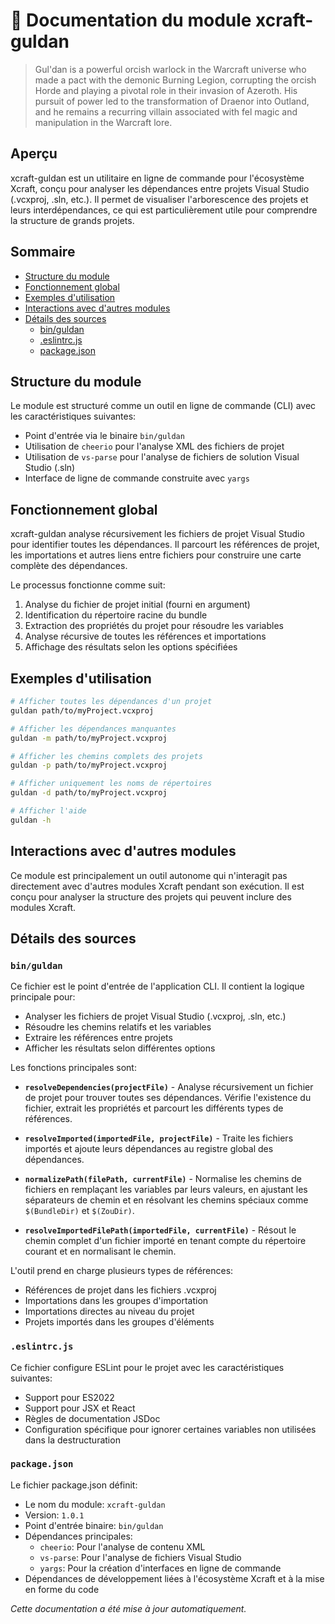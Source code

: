 # 📘 Documentation du module xcraft-guldan

> Gul'dan is a powerful orcish warlock in the Warcraft universe who made a pact with the demonic Burning Legion, corrupting the orcish Horde and playing a pivotal role in their invasion of Azeroth. His pursuit of power led to the transformation of Draenor into Outland, and he remains a recurring villain associated with fel magic and manipulation in the Warcraft lore.

## Aperçu

xcraft-guldan est un utilitaire en ligne de commande pour l'écosystème Xcraft, conçu pour analyser les dépendances entre projets Visual Studio (.vcxproj, .sln, etc.). Il permet de visualiser l'arborescence des projets et leurs interdépendances, ce qui est particulièrement utile pour comprendre la structure de grands projets.

## Sommaire

- [Structure du module](#structure-du-module)
- [Fonctionnement global](#fonctionnement-global)
- [Exemples d'utilisation](#exemples-dutilisation)
- [Interactions avec d'autres modules](#interactions-avec-dautres-modules)
- [Détails des sources](#détails-des-sources)
  - [bin/guldan](#binguldan)
  - [.eslintrc.js](#eslintrcjs)
  - [package.json](#packagejson)

## Structure du module

Le module est structuré comme un outil en ligne de commande (CLI) avec les caractéristiques suivantes:

- Point d'entrée via le binaire `bin/guldan`
- Utilisation de `cheerio` pour l'analyse XML des fichiers de projet
- Utilisation de `vs-parse` pour l'analyse de fichiers de solution Visual Studio (.sln)
- Interface de ligne de commande construite avec `yargs`

## Fonctionnement global

xcraft-guldan analyse récursivement les fichiers de projet Visual Studio pour identifier toutes les dépendances. Il parcourt les références de projet, les importations et autres liens entre fichiers pour construire une carte complète des dépendances.

Le processus fonctionne comme suit:

1. Analyse du fichier de projet initial (fourni en argument)
2. Identification du répertoire racine du bundle
3. Extraction des propriétés du projet pour résoudre les variables
4. Analyse récursive de toutes les références et importations
5. Affichage des résultats selon les options spécifiées

## Exemples d'utilisation

```bash
# Afficher toutes les dépendances d'un projet
guldan path/to/myProject.vcxproj

# Afficher les dépendances manquantes
guldan -m path/to/myProject.vcxproj

# Afficher les chemins complets des projets
guldan -p path/to/myProject.vcxproj

# Afficher uniquement les noms de répertoires
guldan -d path/to/myProject.vcxproj

# Afficher l'aide
guldan -h
```

## Interactions avec d'autres modules

Ce module est principalement un outil autonome qui n'interagit pas directement avec d'autres modules Xcraft pendant son exécution. Il est conçu pour analyser la structure des projets qui peuvent inclure des modules Xcraft.

## Détails des sources

### `bin/guldan`

Ce fichier est le point d'entrée de l'application CLI. Il contient la logique principale pour:

- Analyser les fichiers de projet Visual Studio (.vcxproj, .sln, etc.)
- Résoudre les chemins relatifs et les variables
- Extraire les références entre projets
- Afficher les résultats selon différentes options

Les fonctions principales sont:

- **`resolveDependencies(projectFile)`** - Analyse récursivement un fichier de projet pour trouver toutes ses dépendances. Vérifie l'existence du fichier, extrait les propriétés et parcourt les différents types de références.

- **`resolveImported(importedFile, projectFile)`** - Traite les fichiers importés et ajoute leurs dépendances au registre global des dépendances.

- **`normalizePath(filePath, currentFile)`** - Normalise les chemins de fichiers en remplaçant les variables par leurs valeurs, en ajustant les séparateurs de chemin et en résolvant les chemins spéciaux comme `$(BundleDir)` et `$(ZouDir)`.

- **`resolveImportedFilePath(importedFile, currentFile)`** - Résout le chemin complet d'un fichier importé en tenant compte du répertoire courant et en normalisant le chemin.

L'outil prend en charge plusieurs types de références:

- Références de projet dans les fichiers .vcxproj
- Importations dans les groupes d'importation
- Importations directes au niveau du projet
- Projets importés dans les groupes d'éléments

### `.eslintrc.js`

Ce fichier configure ESLint pour le projet avec les caractéristiques suivantes:

- Support pour ES2022
- Support pour JSX et React
- Règles de documentation JSDoc
- Configuration spécifique pour ignorer certaines variables non utilisées dans la destructuration

### `package.json`

Le fichier package.json définit:

- Le nom du module: `xcraft-guldan`
- Version: `1.0.1`
- Point d'entrée binaire: `bin/guldan`
- Dépendances principales:
  - `cheerio`: Pour l'analyse de contenu XML
  - `vs-parse`: Pour l'analyse de fichiers Visual Studio
  - `yargs`: Pour la création d'interfaces en ligne de commande
- Dépendances de développement liées à l'écosystème Xcraft et à la mise en forme du code

_Cette documentation a été mise à jour automatiquement._